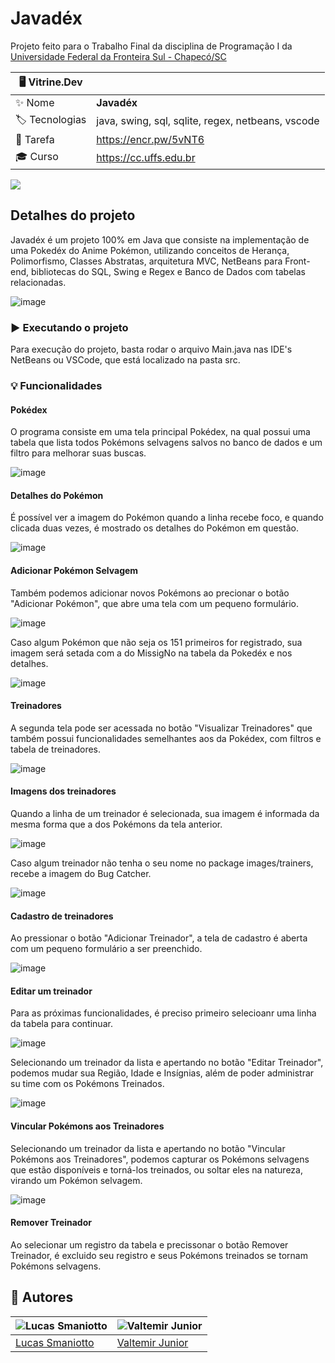# Javadéx

Projeto feito para o Trabalho Final da disciplina de Programação I da [Universidade Federal da Fronteira Sul - Chapecó/SC](https://cc.uffs.edu.br)

| 🖥️ Vitrine.Dev |     |
| -------------  | --- |
| :sparkles: Nome        | **Javadéx**
| :label: Tecnologias | java, swing, sql, sqlite, regex, netbeans, vscode
| 📄 Tarefa     | https://encr.pw/5vNT6
| 🎓 Curso | https://cc.uffs.edu.br

![](https://i.pinimg.com/originals/74/c2/f0/74c2f0be552806e0b686e1396751f4a9.gif#vitrinedev)

## Detalhes do projeto

Javadéx é um projeto 100% em Java que consiste na implementação de uma Pokedéx do Anime Pokémon, utilizando conceitos de Herança, Polimorfismo, Classes Abstratas, arquitetura MVC, NetBeans para Front-end, bibliotecas do SQL, Swing e Regex e Banco de Dados com tabelas relacionadas.

![image](https://user-images.githubusercontent.com/101435037/219979526-e7ab90d8-5da4-49c8-b85c-9a977826af60.png#vitrinedev)

### ▶️ Executando o projeto
Para execução do projeto, basta rodar o arquivo Main.java nas IDE's NetBeans ou VSCode, que está localizado na pasta src.

### 💡 Funcionalidades

#### Pokédex
O programa consiste em uma tela principal Pokédex, na qual possui uma tabela que lista todos Pokémons selvagens salvos no banco de dados e um filtro para melhorar suas buscas.

![image](https://user-images.githubusercontent.com/101435037/219979827-d4a233d5-a526-4cc4-9bd2-e3920ebd927d.png)

#### Detalhes do Pokémon
É possível ver a imagem do Pokémon quando a linha recebe foco, e quando clicada duas vezes, é mostrado os detalhes do Pokémon em questão.

![image](https://user-images.githubusercontent.com/101435037/219979976-b1774116-502f-4c43-8840-55e5a0d48721.png)

#### Adicionar Pokémon Selvagem
Também podemos adicionar novos Pokémons ao precionar o botão "Adicionar Pokémon", que abre uma tela com um pequeno formulário.

![image](https://user-images.githubusercontent.com/101435037/219980121-5c48b8c0-3f02-4b44-9442-c6367abfa3b0.png)

Caso algum Pokémon que não seja os 151 primeiros for registrado, sua imagem será setada com a do MissigNo na tabela da Pokedéx e nos detalhes.

![image](https://user-images.githubusercontent.com/101435037/219980177-8e4412a9-91c2-4cc3-8481-fb1349d9ec04.png)

#### Treinadores
A segunda tela pode ser acessada no botão "Visualizar Treinadores" que também possui funcionalidades semelhantes aos da Pokédex, com filtros e tabela de treinadores.

![image](https://user-images.githubusercontent.com/101435037/219980630-4814c035-23c3-404b-aa4a-d63ddc8da923.png)

#### Imagens dos treinadores
Quando a linha de um treinador é selecionada, sua imagem é informada da mesma forma que a dos Pokémons da tela anterior.

![image](https://user-images.githubusercontent.com/101435037/219980696-985b3fd5-f63f-4ea5-a8a0-141db3eb86cd.png)

Caso algum treinador não tenha o seu nome no package images/trainers, recebe a imagem do Bug Catcher.

![image](https://user-images.githubusercontent.com/101435037/219980735-88649c32-18f7-4295-bf9c-c0d7c063c0d8.png)

#### Cadastro de treinadores
Ao pressionar o botão "Adicionar Treinador", a tela de cadastro é aberta com um pequeno formulário a ser preenchido.

![image](https://user-images.githubusercontent.com/101435037/219980913-e92d6e53-7c60-4df3-a6f3-674ce063b88b.png)

#### Editar um treinador
Para as próximas funcionalidades, é preciso primeiro selecioanr uma linha da tabela para continuar.

![image](https://user-images.githubusercontent.com/101435037/219980990-42acfde0-c131-4511-a9ac-bf0c52ae9734.png)

Selecionando um treinador da lista e apertando no botão "Editar Treinador", podemos mudar sua Região, Idade e Insígnias, além de poder administrar su time com os Pokémons Treinados.

![image](https://user-images.githubusercontent.com/101435037/219981094-0f794426-0fb2-49f4-aaed-1b8bae873c50.png)

#### Vincular Pokémons aos Treinadores
Selecionando um treinador da lista e apertando no botão "Vincular Pokémons aos Treinadores", podemos capturar os Pokémons selvagens que estão disponíveis e torná-los treinados, ou soltar eles na natureza, virando um Pokémon selvagem.

![image](https://user-images.githubusercontent.com/101435037/219981182-7cdbe1a7-473f-464b-bd22-3cb45773cc44.png)

#### Remover Treinador
Ao selecionar um registro da tabela e precissonar o botão Remover Treinador, é excluido seu registro e seus Pokémons treinados se tornam Pokémons selvagens.

## 🤝 Autores

| ![Lucas Smaniotto](https://github.com/lucassmaniotto.png) | ![Valtemir Junior](https://github.com/ValtemirJr.png)    |
| -------------  | --- |
| [Lucas Smaniotto](https://hello-world-lucassmaniotto.vercel.app)     | [Valtemir Junior](https://github.com/ValtemirJr)    |

